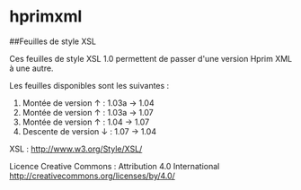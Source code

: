 hprimxml
========

##Feuilles de style XSL

Ces feuilles de style XSL 1.0 permettent de passer d'une version Hprim XML à une autre.

Les feuilles disponibles sont les suivantes :

1. Montée de version ↑ : 1.03a → 1.04
2. Montée de version ↑ : 1.03a → 1.07
3. Montée de version ↑ : 1.04 → 1.07
4. Descente de version ↓ : 1.07 → 1.04

XSL : <http://www.w3.org/Style/XSL/>

Licence Creative Commons : Attribution 4.0 International <http://creativecommons.org/licenses/by/4.0/>
